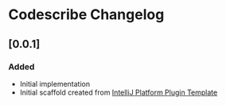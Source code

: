 <!-- Keep a Changelog guide -> https://keepachangelog.com -->

# Codescribe Changelog

## [0.0.1]

### Added
- Initial implementation
- Initial scaffold created from [IntelliJ Platform Plugin Template](https://github.com/JetBrains/intellij-platform-plugin-template)